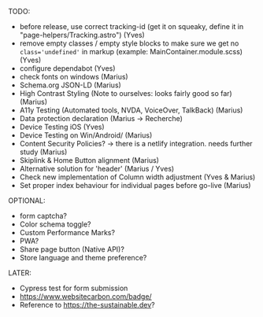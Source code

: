 TODO:
- before release, use correct tracking-id (get it on squeaky, define it in "page-helpers/Tracking.astro") (Yves)
- remove empty classes / empty style blocks to make sure we get no `class='undefined'` in markup (example: MainContainer.module.scss) (Yves)
- configure dependabot (Yves)
- check fonts on windows (Marius)
- Schema.org JSON-LD (Marius)
- High Contrast Styling (Note to ourselves: looks fairly good so far) (Marius)
- A11y Testing (Automated tools, NVDA, VoiceOver, TalkBack) (Marius)
- Data protection declaration (Marius -> Recherche)
- Device Testing iOS (Yves)
- Device Testing on Win/Android/ (Marius)
- Content Security Policies? -> there is a netlify integration. needs further study (Marius)
- Skiplink & Home Button alignment (Marius)
- Alternative solution for 'header' (Marius / Yves)
- Check new implementation of Column width adjustment (Yves & Marius)
- Set proper index behaviour for individual pages before go-live (Marius)

OPTIONAL:
- form captcha?
- Color schema toggle?
- Custom Performance Marks?
- PWA?
- Share page button (Native API)?
- Store language and theme preference?

LATER:
- Cypress test for form submission 
- https://www.websitecarbon.com/badge/
- Reference to https://the-sustainable.dev?